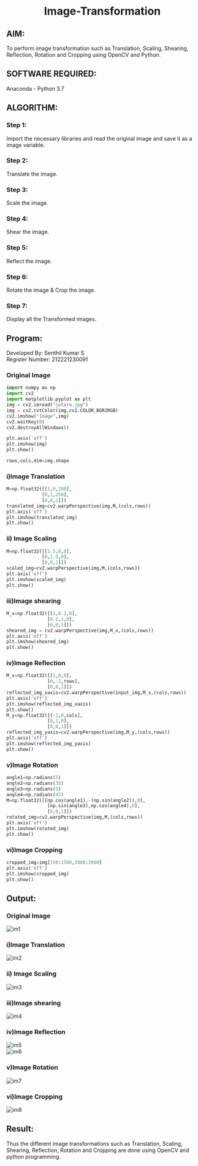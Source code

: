 # <p align="center">Image-Transformation</p>
## AIM:
To perform image transformation such as Translation, Scaling, Shearing, Reflection, Rotation and Cropping using OpenCV and Python.

## SOFTWARE REQUIRED:
Anaconda - Python 3.7

## ALGORITHM:
### Step 1:
Import the necessary libraries and read the original image and save it as a image variable.
### Step 2:
Translate the image.
### Step 3:
Scale the image.
### Step 4:
Shear the image.
### Step 5:
Reflect the image.
### Step 6:
Rotate the image & Crop the image.
### Step 7:
Display all the Transformed images.

## Program:
Developed By: Senthil Kumar S
<br>
Register Number: 212221230091

### Original Image
```py
import numpy as np
import cv2
import matplotlib.pyplot as plt
img = cv2.imread("jotaro.jpg")
img = cv2.cvtColor(img,cv2.COLOR_BGR2RGB)
cv2.imshow("Image",img)
cv2.waitKey(0)
cv2.destroyAllWindows()

plt.axis('off')
plt.imshow(img)
plt.show()
```
```py
rows,cols,dim=img.shape
```

### i)Image Translation
```py
M=np.float32([[1,0,200],
             [0,1,250],
             [0,0,1]])
translated_img=cv2.warpPerspective(img,M,(cols,rows))
plt.axis('off')
plt.imshow(translated_img)
plt.show()
```

### ii) Image Scaling
```py
M=np.float32([[1.5,0,0],
             [0,1.5,0],
             [0,0,1]])
scaled_img=cv2.warpPerspective(img,M,(cols,rows))
plt.axis('off')
plt.imshow(scaled_img)
plt.show()
```


### iii)Image shearing
```py
M_x=np.float32([[1,0.2,0],
               [0.2,1,0],
               [0,0,1]])
sheared_img = cv2.warpPerspective(img,M_x,(cols,rows))
plt.axis('off')
plt.imshow(sheared_img)
plt.show()
```

### iv)Image Reflection
```py
M_x=np.float32([[1,0,0],
               [0,-1,rows],
               [0,0,1]])
reflected_img_xaxis=cv2.warpPerspective(input_img,M_x,(cols,rows))
plt.axis('off')
plt.imshow(reflected_img_xaxis)
plt.show()
M_y=np.float32([[-1,0,cols],
               [0,1,0],
               [0,0,1]])
reflected_img_yaxis=cv2.warpPerspective(img,M_y,(cols,rows))
plt.axis('off')
plt.imshow(reflected_img_yaxis)
plt.show()
```
### v)Image Rotation
```py
angle1=np.radians(5)
angle2=np.radians(35)
angle3=np.radians(5)
angle4=np.radians(45)
M=np.float32([[np.cos(angle1),-(np.sin(angle2)),0],
               [np.sin(angle3),np.cos(angle4),0],
               [0,0,1]])
rotated_img=cv2.warpPerspective(img,M,(cols,rows))
plt.axis('off')
plt.imshow(rotated_img)
plt.show()
```
### vi)Image Cropping
```py
cropped_img=img[150:1500,1000:3000]
plt.axis('off')
plt.imshow(cropped_img)
plt.show()
```
## Output:
### Original Image
![im1](https://user-images.githubusercontent.com/93860256/230664704-60680692-6751-4810-8b2e-36ef4aff9d61.png)

### i)Image Translation
![im2](https://user-images.githubusercontent.com/93860256/230665041-4bbc389d-3411-498d-91ba-dfe56309e14a.png)

### ii) Image Scaling
![im3](https://user-images.githubusercontent.com/93860256/230665042-33d3e619-57d2-4ea7-be31-1d895bc97269.png)

### iii)Image shearing
![im4](https://user-images.githubusercontent.com/93860256/230665023-5e5edb55-4495-4c3c-aa5e-8da948c0d162.png)

### iv)Image Reflection
![im5](https://user-images.githubusercontent.com/93860256/230665029-54a00fb3-ca07-49bf-886d-93a6a00f8577.png)
<br>
![im6](https://user-images.githubusercontent.com/93860256/230665032-8810d67f-4e77-4a6b-a0b5-4e6c51278ea7.png)

### v)Image Rotation
![im7](https://user-images.githubusercontent.com/93860256/230665035-48488781-df23-4cb3-ba2f-9d0dd228f1fc.png)

### vi)Image Cropping
![im8](https://user-images.githubusercontent.com/93860256/230665038-1fd92f0a-783f-4602-92f9-7b1f71a84907.png)

## Result: 
Thus the different image transformations such as Translation, Scaling, Shearing, Reflection, Rotation and Cropping are done using OpenCV and python programming.
